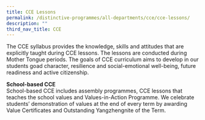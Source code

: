 ```yaml
---
title: CCE Lessons
permalink: /distinctive-programmes/all-departments/cce/cce-lessons/
description: ""
third_nav_title: CCE
---
```

The CCE syllabus provides the knowledge, skills and attitudes that are explicitly taught during CCE lessons. The lessons are conducted during Mother Tongue periods. The goals of CCE curriculum aims to develop in our students goad character, resilience and social-emotional well-being, future readiness and active citizenship.

  

**School-based CCE** <br>
School-based CCE includes assembly programmes, CCE lessons that teaches the school values and Values-in-Action Programme. We celebrate students’ demonstration of values at the end of every term by awarding Value Certificates and Outstanding Yangzhengnite of the Term.